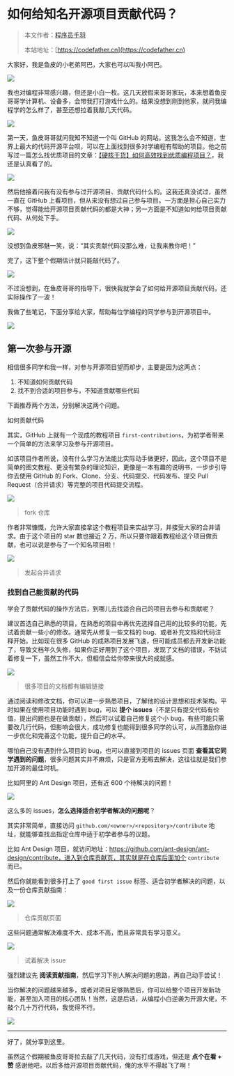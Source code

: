 # 如何给知名开源项目贡献代码？

> 本文作者：[程序员千羽](https://yuyuanweb.feishu.cn/wiki/Abldw5WkjidySxkKxU2cQdAtnah)
>
> 本站地址：[https://codefather.cn](https://codefather.cn)

大家好，我是鱼皮的小老弟阿巴，大家也可以叫我小阿巴。

![](https://pic.yupi.icu/5563/202311080956234.jpeg)

我也对编程非常感兴趣，但还是小白一枚。这几天放假来哥哥家玩，本来想着鱼皮哥哥学计算机、设备多，会带我打打游戏什么的。结果没想到刚到他家，就问我编程学的怎么样了，甚至还想拉着我敲几天代码。

![](https://pic.yupi.icu/5563/202311080956236.jpeg)

第一天，鱼皮哥哥就问我知不知道一个叫 GitHub 的网站。这我怎么会不知道，世界上最大的代码开源平台呗，可以在上面找到很多对学编程有帮助的项目。他之前写过一篇怎么找优质项目的文章：[【硬核干货】如何高效找到优质编程项目？](https://mp.weixin.qq.com/s?__biz=MzI1NDczNTAwMA==&mid=2247492597&idx=1&sn=a4629094599f5b821ec2698ea4ef11f5&scene=21#wechat_redirect)，我还是认真看了的。

![](https://pic.yupi.icu/5563/202311080956233.jpeg)

然后他接着问我有没有参与过开源项目、贡献代码什么的。这我还真没试过，虽然一直在 GitHub 上看项目，但从来没有想过自己参与项目。一方面是担心自己实力不够，觉得能给开源项目贡献代码的都是大神；另一方面是不知道如何给项目贡献代码、从何处下手。

![](https://pic.yupi.icu/5563/202311080956234.jpeg)

没想到鱼皮邪魅一笑，说：“其实贡献代码没那么难，让我来教你吧！”

完了，这下整个假期估计就只能敲代码了。

![](https://pic.yupi.icu/5563/202311080956236.jpeg)

不过没想到，在鱼皮哥哥的指导下，很快我就学会了如何给开源项目贡献代码，还实际操作了一波！

我做了些笔记，下面分享给大家，帮助每位学编程的同学参与到开源项目中。

![](https://pic.yupi.icu/5563/202311080956300.png)

## 第一次参与开源

相信很多同学和我一样，对参与开源项目望而却步，主要是因为这两点：

1. 不知道如何贡献代码
2. 找不到合适的项目参与，不知道贡献哪些代码

下面推荐两个方法，分别解决这两个问题。

如何贡献代码

其实，GitHub 上就有一个现成的教程项目 `first-contributions`，为初学者带来一个简单的方法来学习及参与开源项目。

如该项目作者所说，没有什么学习方法能比实际动手做更好，因此，这个项目不是简单的图文教程、更没有繁杂的理论知识，更像是一本有趣的说明书，一步步引导你去使用 GitHub 的 Fork、Clone、分支、代码提交、代码发布、提交 Pull Request（合并请求）等完整的项目代码提交流程。

![](https://pic.yupi.icu/5563/202311080956237.png)

> fork 仓库

作者非常慷慨，允许大家直接拿这个教程项目来实战学习，并接受大家的合并请求。由于这个项目的 star 数也接近 2 万，所以只要你跟着教程给这个项目做贡献，也可以说是参与了一个知名项目啦！

![](https://pic.yupi.icu/5563/202311080956427.png)

> 发起合并请求

### 找到自己能贡献的代码

学会了贡献代码的操作方法后，到哪儿去找适合自己的项目去参与和贡献呢？

建议首选自己熟悉的项目，在熟悉的项目中再优先选择自己用的比较多的功能，先试着贡献一些小的修改。通常先从修复一些文档的 bug、或者补充文档和代码注释开始。比如现在很多 GitHub 的成熟项目发展飞速，但可能成员都去开发新功能了，导致文档年久失修，如果你正好用到了这个项目，发现了文档的错误，不妨试着修复一下，虽然工作不大，但相信会给你带来很大的成就感。

![](https://pic.yupi.icu/5563/202311080956332.png)

> 很多项目的文档都有编辑链接

通过阅读和修改文档，你可以进一步熟悉项目，了解他的设计思想和技术架构。平时如果在使用项目功能时遇到 bug，可以 **提个 issues**（不是只有提交代码有价值，提出问题也是在做贡献），然后可以试着自己修复这个小 bug，有些可能只需要改几行代码，但影响会很大，成功修复也能得到很多同学的认可，从而激励你进一步优化和完善这个功能，提升自己的水平。

哪怕自己没有遇到什么项目的 bug，也可以直接到项目的 issues 页面 **查看其它同学遇到的问题**，很多问题其实并不麻烦，只是官方无暇去解决，这往往就是我们参加开源的最佳时机。

比如阿里的 Ant Design 项目，还有近 600 个待解决的问题！

![](https://pic.yupi.icu/5563/202311080956098.png)

这么多的 issues，**怎么选择适合初学者解决的问题呢**？

其实非常简单，直接访问 `github.com/<owner>/<repository>/contribute` 地址，就能够查找出指定仓库中适于初学者参与的议题。

比如 Ant Design 项目，就访问地址：https://github.com/ant-design/ant-design/contribute，进入到仓库贡献页，其实就是在仓库后面加个 `contribute` 而已。

然后你就能看到很多打上了 `good first issue` 标签、适合初学者解决的问题，以及一份仓库贡献指南：

![](https://pic.yupi.icu/5563/202311080956789.png)

> 仓库贡献页面

这些问题通常解决难度不大、成本不高，而且非常具有学习意义。

![](https://pic.yupi.icu/5563/202311080956105.png)

> 试着解决 issue

强烈建议先 **阅读贡献指南**，然后学习下别人解决问题的思路，再自己动手尝试！

当你解决的问题越来越多，或者对项目足够熟悉后，你可以给整个项目开发新功能，甚至加入项目的核心团队！当然，这是后话，从编程小白逆袭为开源大佬，不敲个几十万行代码，我觉得不行。

![](https://pic.yupi.icu/5563/202311080956903.jpeg)

------



好了，就分享到这里。

虽然这个假期被鱼皮哥哥拉去敲了几天代码，没有打成游戏，但还是 **点个在看 + 赞** 感谢他吧，以后多给开源项目贡献代码，俺的水平不得起飞了啊！